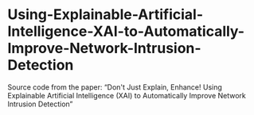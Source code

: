 # Using-Explainable-Artificial-Intelligence-XAI-to-Automatically-Improve-Network-Intrusion-Detection
Source code from the paper: “Don't Just Explain, Enhance! Using Explainable Artificial Intelligence (XAI) to Automatically Improve Network Intrusion Detection” 
